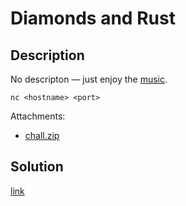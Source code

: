 # Diamonds and Rust

## Description

No descripton &mdash; just enjoy the [music](https://www.youtube.com/watch?v=IrVD0bP_ybg).

`nc <hostname> <port>`

Attachments:
  * [chall.zip](materials/chall.zip)

## Solution

[link](solution/README.md)
